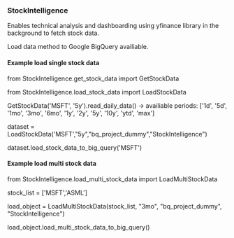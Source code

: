 ### StockIntelligence

Enables technical analysis and dashboarding using yfinance library in the background to fetch stock data.

Load data method to Google BigQuery availiable.

#### Example load single stock data
from StockIntelligence.get_stock_data import GetStockData

 from StockIntelligence.load_stock_data import LoadStockData

GetStockData('MSFT', '5y').read_daily_data()  -> availiable periods: ['1d', '5d', '1mo', '3mo', '6mo', '1y', '2y', '5y', '10y', 'ytd', 'max']

dataset = LoadStockData('MSFT',"5y","bq_project_dummy","StockIntelligence")

dataset.load_stock_data_to_big_query('MSFT')

#### Example load multi stock data
from StockIntelligence.load_multi_stock_data import LoadMultiStockData

stock_list = ['MSFT','ASML']


load_object = LoadMultiStockData(stock_list,
                                 "3mo",
                                 "bq_project_dummy",
                                 "StockIntelligence")

                                 
load_object.load_multi_stock_data_to_big_query()
